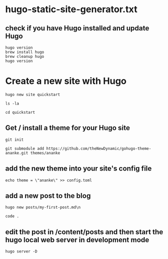 # hugo-static-site-generator.txt

## check if you have Hugo installed and update Hugo

```
hugo version
brew install hugo
brew cleanup hugo
hugo version
```

# Create a new site with Hugo

```
hugo new site quickstart

ls -la

cd quickstart
```

## Get / install a theme for your Hugo site

```
git init

git submodule add https://github.com/theNewDynamic/gohugo-theme-ananke.git themes/ananke

```

## add the new theme into your site's config file

```
echo theme = \"ananke\" >> config.toml
```

## add a new post to the blog

```
hugo new posts/my-first-post.md\n

code .
```

## edit the post in /content/posts and then start the hugo local web server in development mode

```
hugo server -D
```
